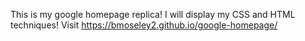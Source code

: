 This is my google homepage replica! I will display my CSS and HTML techniques!
Visit https://bmoseley2.github.io/google-homepage/
